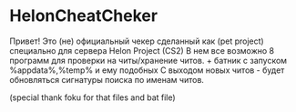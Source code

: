 # HelonCheatCheker
Привет! Это (не) официальный чекер сделанный как (pet project) специально для сервера Helon Project (CS2)
В нем все возможно 8 программ для проверки на читы/хранение читов. + батник с запуском %appdata%,%temp% и ему подобных
С выходом новых читов - будет обновляться сигнатуры поиска по именам читов.

(special thank foku for that files and bat file)
